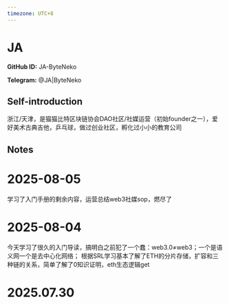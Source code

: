 ```yaml
---
timezone: UTC+8
---
```


# JA

**GitHub ID:** JA-ByteNeko

**Telegram:** @JA|ByteNeko

## Self-introduction

浙江/天津，是猫猫比特区块链协会DAO社区/社媒运营（初始founder之一），爱好美术古典吉他，乒乓球，做过创业社区，孵化过小小的教育公司

## Notes

<!-- Content_START -->
# 2025-08-05

学习了入门手册的剩余内容，运营总结web3社媒sop，燃尽了

# 2025-08-04

今天学习了很久的入门导读，搞明白之前犯了一个蠢：web3.0≠web3；一个是语义网一个是去中心化网络；
根据SRL学习基本了解了ETH的分片存储，扩容和三种链的关系，简单了解了0知识证明，eth生态逻辑get

# 2025.07.30


<!-- Content_END -->
